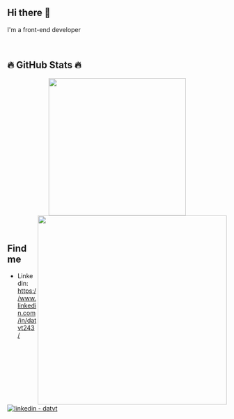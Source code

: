 ## Hi there 👋
I'm a front-end developer

<br>

## 🔥 GitHub Stats 🔥
<!-- https://github.com/anuraghazra/github-readme-stats -->
<div align=center>
  <a href="#" title="Trungquandev">
    <img width="315" align="center" src="https://github-readme-stats.vercel.app/api/top-langs/?username=datvt243&hide=c%23,powershell,Mathematica,Ruby,Objective-C,Objective-C%2b%2b,Cuda&title_color=61dafb&text_color=ffffff&icon_color=61dafb&bg_color=20232a&langs_count=8&layout=compact&border_color=61dafb&hide_border=true" />
  </a>
  <a href="#" title="Trungquandev">
    <img align="right" width="434" src="https://github-readme-stats.vercel.app/api?username=datvt243&show_icons=true&theme=react&border_color=61dafb&hide_border=true&rank_icon=github&include_all_commits=true" />
  </a>
</div>

<br>

<br>

## Find me
- Linkedin: https://www.linkedin.com/in/datvt243/
<!-- https://icons8.com -->
<div align="left">
  <a href="https://www.linkedin.com/in/datvt243/" target="_blank">
    <img src="https://img.icons8.com/?size=50&id=13930&format=png&color=000000" alt="linkedin - datvt" />
  </a>
</div>

<br>

<!--
**datvt243/datvt243** is a ✨ _special_ ✨ repository because its `README.md` (this file) appears on your GitHub profile.

Here are some ideas to get you started:

- 🔭 I’m currently working on ...
- 🌱 I’m currently learning ...
- 👯 I’m looking to collaborate on ...
- 🤔 I’m looking for help with ...
- 💬 Ask me about ...
- 📫 How to reach me: ...
- 😄 Pronouns: ...
- ⚡ Fun fact: ...
-->
